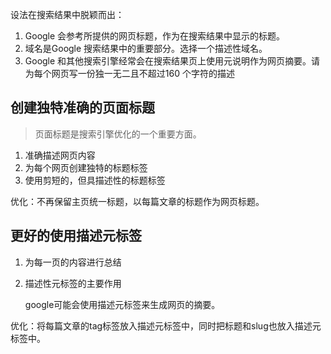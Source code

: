 设法在搜索结果中脱颖而出：

1. Google 会参考所提供的网页标题，作为在搜索结果中显示的标题。
2. 域名是Google 搜索结果中的重要部分。选择一个描述性域名。
3. Google 和其他搜索引擎经常会在搜索结果页上使用元说明作为网页摘要。请为每个网页写一份独一无二且不超过160 个字符的描述

## 创建独特准确的页面标题

> 页面标题是搜索引擎优化的一个重要方面。

1. 准确描述网页内容
2. 为每个网页创建独特的标题标签
3. 使用剪短的，但具描述性的标题标签

优化：不再保留主页统一标题，以每篇文章的标题作为网页标题。

## 更好的使用描述元标签

1. 为每一页的内容进行总结

2. 描述性元标签的主要作用

   google可能会使用描述元标签来生成网页的摘要。

优化：将每篇文章的tag标签放入描述元标签中，同时把标题和slug也放入描述元标签中。